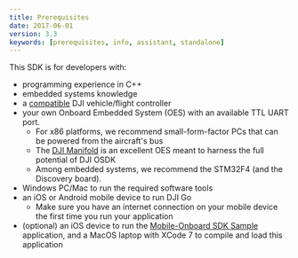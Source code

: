 ```yaml
---
title: Prerequisites
date: 2017-06-01
version: 3.3
keywords: [prerequisites, info, assistant, standalone]
---
```


This SDK is for developers with:

- programming experience in C++
- embedded systems knowledge
- a [compatible](../introduction/hardware-introduction.html) DJI vehicle/flight controller
- your own Onboard Embedded System (OES) with an available TTL UART port.
    - For x86 platforms, we recommend small-form-factor PCs that can be powered from the aircraft's bus
    - The [DJI Manifold](https://store.dji.com/product/manifold) is an excellent OES meant to harness the full potential of DJI OSDK
    - Among embedded systems, we recommend the STM32F4 (and the Discovery board).
- Windows PC/Mac to run the required software tools
- an iOS or Android mobile device to run DJI Go
    - Make sure you have an internet connection on your mobile device the first time you run your application
- (optional) an iOS device to run the [Mobile-Onboard SDK Sample](https://github.com/dji-sdk/Mobile-OSDK-iOS-App) application, and a MacOS laptop with XCode 7 to compile and load this application
